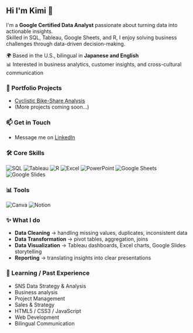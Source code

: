 ## Hi I'm Kimi 👋

I'm a **Google Certified Data Analyst** passionate about turning data into actionable insights.  
Skilled in SQL, Tableau, Google Sheets, and R, I enjoy solving business challenges through data-driven decision-making.  

🌍 Based in the U.S., bilingual in **Japanese and English**  
📊 Interested in business analytics, customer insights, and cross-cultural communication  

### 🔗 Portfolio Projects
- [Cyclistic Bike-Share Analysis](https://github.com/your-username/cyclistic-data-analysis)  
- (More projects coming soon...)

### 📫 Get in Touch
- Message me on [LinkedIn](https://www.linkedin.com/in/kimiko-hashimoto-king/)



### 🛠️ Core Skills
![SQL](https://img.shields.io/badge/SQL-003B57?logo=sqlite&logoColor=white)
![Tableau](https://img.shields.io/badge/Tableau-E97627?logo=Tableau&logoColor=white)
![R](https://img.shields.io/badge/R-276DC3?logo=r&logoColor=white)
![Excel](https://img.shields.io/badge/Excel-217346?logo=microsoft-excel&logoColor=white)
![PowerPoint](https://img.shields.io/badge/PowerPoint-B7472A?logo=microsoft-powerpoint&logoColor=white)
![Google Sheets](https://img.shields.io/badge/Google%20Sheets-34A853?logo=google-sheets&logoColor=white)
![Google Slides](https://img.shields.io/badge/Google%20Slides-FBBC05?logo=google-slides&logoColor=white)

### 📊 Tools
![Canva](https://img.shields.io/badge/Canva-00C4CC?logo=canva&logoColor=white)
![Notion](https://img.shields.io/badge/Notion-000000?logo=notion&logoColor=white)

### ✨ What I do
- **Data Cleaning** → handling missing values, duplicates, inconsistent data  
- **Data Transformation** → pivot tables, aggregation, joins  
- **Data Visualization** → Tableau dashboards, Excel charts, Google Slides storytelling  
- **Reporting** → translating insights into clear presentations

### 🌱 Learning / Past Experience
- SNS Data Strategy & Analysis
- Business analysis
- Project Management
- Sales & Strategy
- HTML5 / CSS3 / JavaScript
- Web Development
- Bilingual Communication










